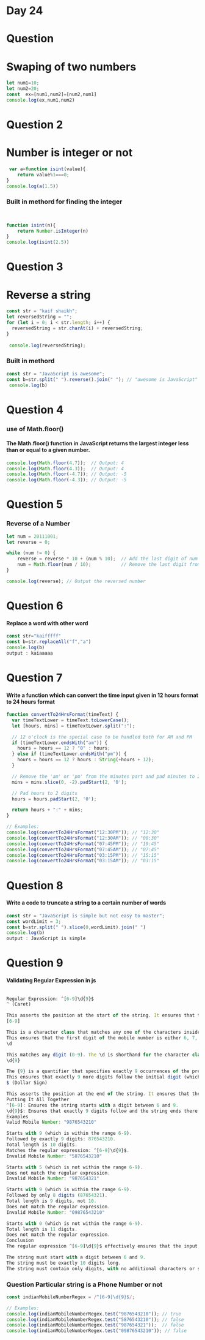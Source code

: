 # Day 24 
# Question
# Swaping of two numbers 
```jsx
let num1=10;
let num2=20;
const  ex=[num1,num2]=[num2,num1]
console.log(ex,num1,num2)
```
# Question 2 
# Number is integer or not 
```jsx
 var a=function isint(value){
    return value%1===0;
}
console.log(a(1.5))
```
### Built in methord for finding the integer
```jsx


function isint(n){
    return Number.isInteger(n)
}
console.log(isint(2.5))
```
# Question 3 
# Reverse a string 
```jsx 
const str = "kaif shaikh";
let reversedString = "";
for (let i = 0; i < str.length; i++) {
  reversedString = str.charAt(i) + reversedString;
}
 
 console.log(reversedString);
```
### Built in methord
```jsx
const str = "JavaScript is awesome";
const b=str.split(" ").reverse().join(" "); // "awesome is JavaScript"
 console.log(b)
```
# Question 4 
### use of Math.floor()
#### The Math.floor() function in JavaScript returns the largest integer less than or equal to a given number.
```jsx
console.log(Math.floor(4.7));  // Output: 4
console.log(Math.floor(4.3));  // Output: 4
console.log(Math.floor(-4.7)); // Output: -5
console.log(Math.floor(-4.3)); // Output: -5

```
# Question 5 
### Reverse of a Number 
```jsx
let num = 20111001;
let reverse = 0;

while (num != 0) {
    reverse = reverse * 10 + (num % 10);  // Add the last digit of num to reverse
    num = Math.floor(num / 10);           // Remove the last digit from num
}

console.log(reverse); // Output the reversed number

```
# Question 6 
#### Replace a word with other word
```jsx
const str="kaifffff"
const b=str.replaceAll("f","a")
console.log(b)
output : kaiaaaaa
```
# Question 7
#### Write a function which can convert the time input given in 12 hours format to 24 hours format
```jsx
function convertTo24HrsFormat(timeText) {
  var timeTextLower = timeText.toLowerCase();
  let [hours, mins] = timeTextLower.split(":");

  // 12 o'clock is the special case to be handled both for AM and PM
  if (timeTextLower.endsWith("am")) {
    hours = hours == 12 ? "0" : hours;
  } else if (timeTextLower.endsWith("pm")) {
    hours = hours == 12 ? hours : String(+hours + 12);
  }

  // Remove the 'am' or 'pm' from the minutes part and pad minutes to 2 digits
  mins = mins.slice(0, -2).padStart(2, '0');

  // Pad hours to 2 digits
  hours = hours.padStart(2, '0');

  return hours + ":" + mins;
}

// Examples:
console.log(convertTo24HrsFormat("12:30PM")); // "12:30"
console.log(convertTo24HrsFormat("12:30AM")); // "00:30"
console.log(convertTo24HrsFormat("07:45PM")); // "19:45"
console.log(convertTo24HrsFormat("07:45AM")); // "07:45"
console.log(convertTo24HrsFormat("03:15PM")); // "15:15"
console.log(convertTo24HrsFormat("03:15AM")); // "03:15"

```
# Question 8 
#### Write a code to truncate a string to a certain number of words
```jsx
const str = "JavaScript is simple but not easy to master";
const wordLimit = 3;
const b=str.split(" ").slice(0,wordLimit).join(" ")
console.log(b)
output : JavaScript is simple
```
# Question 9 
#### Validating Regular Expression in  js 
```jsx

Regular Expression: ^[6-9]\d{9}$
^ (Caret)

This asserts the position at the start of the string. It ensures that the match starts right from the beginning of the input string.
[6-9]

This is a character class that matches any one of the characters inside the square brackets. In this case, it matches any single digit between 6 and 9 (inclusive).
This ensures that the first digit of the mobile number is either 6, 7, 8, or 9, which are the valid starting digits for Indian mobile numbers.
\d

This matches any digit (0-9). The \d is shorthand for the character class [0-9].
\d{9}

The {9} is a quantifier that specifies exactly 9 occurrences of the preceding element, which is \d (a digit).
This ensures that exactly 9 more digits follow the initial digit (which makes up the total of 10 digits).
$ (Dollar Sign)

This asserts the position at the end of the string. It ensures that the match ends right at the end of the input string.
Putting It All Together
^[6-9]: Ensures the string starts with a digit between 6 and 9.
\d{9}$: Ensures that exactly 9 digits follow and the string ends there.
Examples
Valid Mobile Number: "9876543210"

Starts with 9 (which is within the range 6-9).
Followed by exactly 9 digits: 876543210.
Total length is 10 digits.
Matches the regular expression: ^[6-9]\d{9}$.
Invalid Mobile Number: "5876543210"

Starts with 5 (which is not within the range 6-9).
Does not match the regular expression.
Invalid Mobile Number: "987654321"

Starts with 9 (which is within the range 6-9).
Followed by only 8 digits (87654321).
Total length is 9 digits, not 10.
Does not match the regular expression.
Invalid Mobile Number: "09876543210"

Starts with 0 (which is not within the range 6-9).
Total length is 11 digits.
Does not match the regular expression.
Conclusion
The regular expression ^[6-9]\d{9}$ effectively ensures that the input string is a valid Indian mobile number by enforcing the following rules:

The string must start with a digit between 6 and 9.
The string must be exactly 10 digits long.
The string must contain only digits, with no additional characters or spaces.
```
### Question Particular string is a Phone Number or not 
```jsx
const indianMobileNumberRegex = /^[6-9]\d{9}$/;

// Examples:
console.log(indianMobileNumberRegex.test("9876543210")); // true
console.log(indianMobileNumberRegex.test("5876543210")); // false
console.log(indianMobileNumberRegex.test("987654321"));  // false
console.log(indianMobileNumberRegex.test("09876543210")); // false

```


